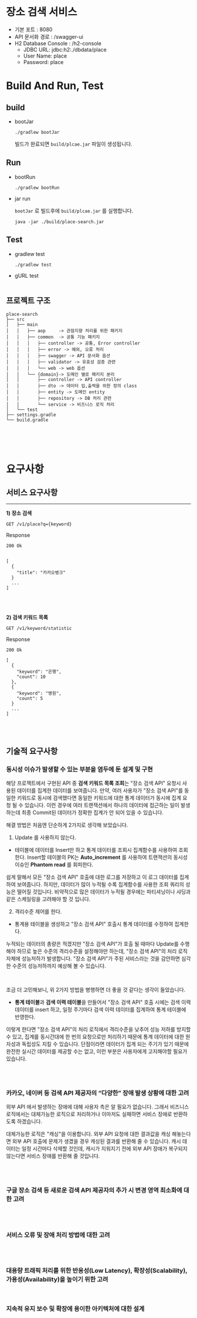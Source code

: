 # 장소 검색 서비스

- 기본 포트 : 8080
- API 문서화 경로 : /swagger-ui
- H2 Database Console : /h2-console
  - JDBC URL: jdbc:h2:./dbdata/place
  - User Name: place
  - Password: place


# Build And Run, Test

## build

- bootJar   
  ~~~
  ./gradlew bootJar
  ~~~
  빌드가 완료되면 `build/plcae.jar` 파일이 생성됩니다.

## Run   

- bootRun   
  ~~~
  ./gradlew bootRun
  ~~~
- jar run

  `bootJar` 로 빌드후에 `build/plcae.jar` 를 실행합니다.

  ~~~
  java -jar ./build/place-search.jar
  ~~~

## Test

- gradlew test
  ~~~
  ./gradlew test
  ~~~

- gURL test
  ~~~

  ~~~


## 프로젝트 구조
```
place-search
├── src         
│   ├── main
│   │   ├── aop     -> 관점지향 처리를 위한 패키지
│   │   ├── common  -> 공통 기능 패키지
│   │   │   ├── controller -> 공통, Error controller
│   │   │   ├── error -> 예외, 오류 처리
│   │   │   ├── swagger -> API 문서화 옵션
│   │   │   ├── validator -> 유효성 검증 관련
│   │   │   └── web -> web 옵션
│   │   └── {domain}-> 도메인 별로 패키지 분리
│   │       ├── controller -> API controller
│   │       ├── dto -> 데이터 입,출력을 위한 정의 class
│   │       ├── entity -> 도메인 entity
│   │       ├── repository -> DB 처리 관련 
│   │       └── service -> 비즈니스 로직 처리
│   └── test
├── settings.gradle
└── build.gradle
```

<br><br><br>

# 요구사항

## 서비스 요구사항

---


**1) 장소 검색**

`GET /v1/place?q={keyword}`

Response
```
200 Ok


[
  {
    "title": "카카오뱅크"
  }
  ...
]
```

<br><br>

**2) 검색 키워드 목록** 

`GET /v1/keyword/statistic`

Response
```
200 Ok

[
  {
    "keyword": "은행",
    "count": 10
  },
  {
    "keyword": "병원",
    "count": 5
  }
  ...
]
```

<br><br>


## 기술적 요구사항

### 동시성 이슈가 발생할 수 있는 부분을 염두에 둔 설계 및 구현

해당 프로젝트에서 구현된 API 중 **검색 키워드 목록 조회**는 "장소 검색 API" 요청시 사용된 데이터를 집계한 데이터를 보여줍니다. 
만약, 여러 사용자가 "장소 검색 API"를 동일한 키워드로 동시에 검색했다면 동일한 키워드에 대한 통계 데이터가 동시에 집계 요청 될 수 있습니다. 
이런 경우에 여러 트랜잭션에서 하나의 데이터에 접근하는 일이 발생하는데 최종 Commit된 데이터가 정확한 집계가 안 되어 있을 수 있습니다.

해결 방법은 처음엔 단순하게 2가지로 생각해 보았습니다.
1) Update 를 사용하지 않는다.   
- 테이블에 데이터를 Insert만 하고 통계 데이터를 조회시 집계함수를 사용하여 조회한다. Insert할 테이블의 PK는 **Auto_increment** 를 사용하여 트랜잭션의 동시성 이슈인 **Phantom read** 를 회피한다.

쉽게 말해서 모든 "장소 검색 API" 호출에 대한 로그를 저장하고 이 로그 데이터를 집계하여 보여줍니다. 하지만, 데이터가 많이 누적될 수록 집계함수를 사용한 조회 쿼리의 성능은 떨어질 것입니다. 비약적으로 많은 데이터가 누적될 경우에는 파티셔닝이나 샤딩과 같은 스케일링을 고려해야 할 것 입니다.

2) 격리수준 제어를 한다.   
- 통계용 테이블을 생성하고 "장소 검색 API" 호출시 통계 데이터를 수정하여 집계한다. 

누적되는 데이터의 총량은 적겠지만 "장소 검색 API"가 호출 될 때마다 Update를 수행해야 하므로 높은 수준의 격리수준을 설정해야만 하는데, "장소 검색 API"의 처리 로직 자체에 성능저하가 발생합니다. "장소 검색 API"가 주된 서비스라는 것을 감안하면 심각한 수준의 성능저하까지 예상해 볼 수 있습니다. 

<br>

조금 더 고민해보니, 위 2가지 방법을 병행하면 더 좋을 것 같다는 생각이 들었습니다.   
- **통계 테이블**과 **검색 이력 테이블**을 만들어서 "장소 검색 API" 호출 시에는 검색 이력 데이터를 insert 하고, 일정 주기마다 검색 이력 데이터를 집계하여 통계 테이블에 반영한다.

이렇게 한다면 "장소 검색 API"의 처리 로직에서 격리수준을 낮추어 성능 저하를 방지할 수 있고, 집계를 동시간대에 한 번의 요청으로만 처리하기 때문에 통계 데이터에 대한 원자성과 독립성도 지킬 수 있습니다.
단점이라면 데이터가 집계 되는 주기가 있기 때문에 완전한 실시간 데이터를 제공할 수는 없고, 이런 부분은 사용자에게 고지해야할 필요가 있습니다.

<br><br>

### 카카오, 네이버 등 검색 API 제공자의 “다양한” 장애 발생 상황에 대한 고려

외부 API 에서 발생하는 장애에 대해 사용자 측은 알 필요가 없습니다. 그래서 비즈니스 로직에서는 대체가능한 로직으로 처리하거나 이마저도 실패하면 서비스 장애로 반환하도록 하겠습니다.

대체가능한 로직은 "캐싱"을 이용합니다. 외부 API 요청에 대한 결과값을 캐싱 해놓는다면 외부 API 호출에 문제가 생겼을 경우 캐싱된 결과를 반환해 줄 수 있습니다. 캐시 데이터는 일정 시간마다 삭제할 것인데, 캐시가 지워지기 전에 외부 API 장애가 복구되지 않는다면 서비스 장애를 반환해 줄 것입니다.

<br><br>

### 구글 장소 검색 등 새로운 검색 API 제공자의 추가 시 변경 영역 최소화에 대한 고려

<br><br>

### 서비스 오류 및 장애 처리 방법에 대한 고려

<br><br>

### 대용량 트래픽 처리를 위한 반응성(Low Latency), 확장성(Scalability), 가용성(Availability)을 높이기 위한 고려

<br>

### 지속적 유지 보수 및 확장에 용이한 아키텍처에 대한 설계

<br>